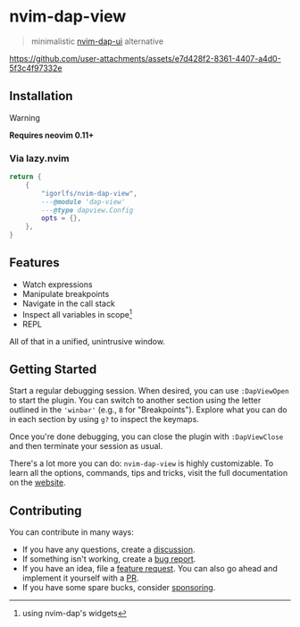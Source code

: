 # nvim-dap-view

> minimalistic [nvim-dap-ui](https://github.com/rcarriga/nvim-dap-ui) alternative

<https://github.com/user-attachments/assets/e7d428f2-8361-4407-a4d0-5f3c4f97332e>

## Installation

> [!WARNING]  
> **Requires neovim 0.11+**

### Via lazy.nvim

```lua
return {
    {
        "igorlfs/nvim-dap-view",
        ---@module 'dap-view'
        ---@type dapview.Config
        opts = {},
    },
}
```

## Features

- Watch expressions
- Manipulate breakpoints
- Navigate in the call stack
- Inspect all variables in scope[^1]
- REPL

All of that in a unified, unintrusive window.

## Getting Started

Start a regular debugging session. When desired, you can use `:DapViewOpen` to start the plugin. You can switch to another section using the letter outlined in the `'winbar'` (e.g., `B` for "Breakpoints"). Explore what you can do in each section by using `g?` to inspect the keymaps.

Once you're done debugging, you can close the plugin with `:DapViewClose` and then terminate your session as usual.

There's a lot more you can do: `nvim-dap-view` is highly customizable. To learn all the options, commands, tips and tricks, visit the full documentation on the [website](https://igorlfs.github.io/nvim-dap-view/home).

## Contributing

You can contribute in many ways:

- If you have any questions, create a [discussion](https://github.com/igorlfs/nvim-dap-view/discussions/new/choose).
- If something isn't working, create a [bug report](https://github.com/igorlfs/nvim-dap-view/issues/new?template=bug_report.yml).
- If you have an idea, file a [feature request](https://github.com/igorlfs/nvim-dap-view/issues/new?template=feature_request.yml). You can also go ahead and implement it yourself with a [PR](https://github.com/igorlfs/nvim-dap-view/compare).
- If you have some spare bucks, consider [sponsoring](https://github.com/sponsors/igorlfs).

[^1]: using nvim-dap's widgets
